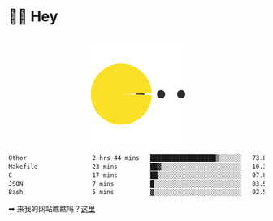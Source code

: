 
# 👋🏻 Hey
<div align="center">
	<br>
	<img src="https://raw.githubusercontent.com/Aniket965/Aniket965/master/pacman.svg?sanitize=true" width="200" height="200">
	<br>
</div>

<!--START_SECTION:waka-->

```txt
Other                  2 hrs 44 mins   ██████████████████▒░░░░░░   73.87 %
Makefile               23 mins         ██▓░░░░░░░░░░░░░░░░░░░░░░   10.38 %
C                      17 mins         ██░░░░░░░░░░░░░░░░░░░░░░░   07.85 %
JSON                   7 mins          █░░░░░░░░░░░░░░░░░░░░░░░░   03.55 %
Bash                   5 mins          ▓░░░░░░░░░░░░░░░░░░░░░░░░   02.55 %
```

<!--END_SECTION:waka-->

 ➡️  来我的网站瞧瞧吗？[这里](https://www.shaolongfei.com)
